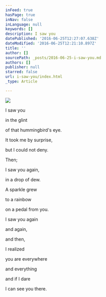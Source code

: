 ```yaml
---
inFeed: true
hasPage: true
inNav: false
inLanguage: null
keywords: []
description: I saw you
datePublished: '2016-06-25T12:27:07.638Z'
dateModified: '2016-06-25T12:21:10.897Z'
title: ''
author: []
sourcePath: _posts/2016-06-25-i-saw-you.md
authors: []
publisher: null
starred: false
url: i-saw-you/index.html
_type: Article

---
```

![](https://the-grid-user-content.s3-us-west-2.amazonaws.com/f029a5c5-e1e1-4064-b946-6c1431f88eac.jpg)

I saw you

in the glint

of that hummingbird's eye.

It took me by surprise,

but I could not deny.

Then;

I saw you again,

in a drop of dew.

A sparkle grew

to a rainbow

on a pedal from you.

I saw you again

and again,

and then,

I realized

you are everywhere

and everything

and if I dare

I can see you there.